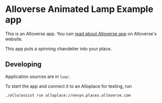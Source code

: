 # Alloverse Animated Lamp Example app

This is an Alloverse app. You can 
[read about Alloverse app](https://alloverse.com/develop-apps/)
on Alloverse's website.

This app puts a spinning chandelier into your place. 

## Developing

Application sources are in `lua/`.

To start the app and connect it to an Alloplace for testing, run

```
./allo/assist run alloplace://nevyn.places.alloverse.com
```